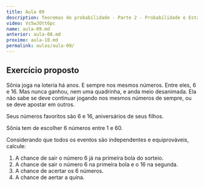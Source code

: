 ```yaml
---
title: Aula 09
description: Teoremas de probabilidade - Parte 2 - Probabilidade e Estatística | Aula 9
video: Vs5wJOtt6pc
name: aula-09.md
anterior: aula-08.md
proximo: aula-10.md
permalink: aulas/aula-09/
---
```


## Exercício proposto

Sônia joga na loteria há anos. E sempre nos mesmos números. Entre eles, 6 e 16. Mas nunca ganhou, nem uma quadrinha, e anda meio desanimada. Ela não sabe se deve continuar jogando nos mesmos números de sempre, ou se deve apostar em outros.

Seus números favoritos são 6 e 16, aniversários de seus filhos.

Sônia tem de escolher 6 números entre 1 e 60.

Considerando que todos os eventos são independentes e equiprováveis, calcule:

1. A chance de sair o número 6 já na primeira bola do sorteio.
2. A chance de sair o número 6 na primeira bola e o 16 na segunda.
3. A chance de acertar os 6 números.
4. A chance de aertar a quina.
